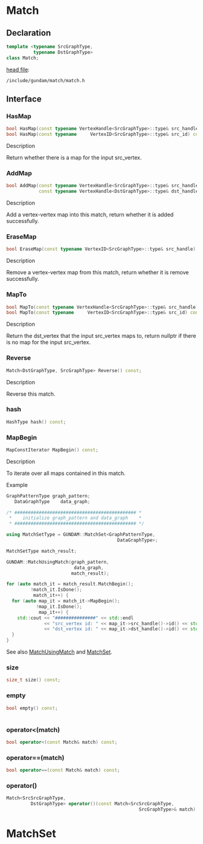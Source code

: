 # Match

## Declaration

```c++
template <typename SrcGraphType,
          typename DstGraphType>
class Match;
```

[head file](/include/gundam/match/match.h):

```
/include/gundam/match/match.h
```

## Interface

### HasMap
```c++
bool HasMap(const typename VertexHandle<SrcGraphType>::type& src_handle) const;
bool HasMap(const typename     VertexID<SrcGraphType>::type& src_id) const;
```

Description

Return whether there is a map for the input src_vertex.

### AddMap
```c++
bool AddMap(const typename VertexHandle<SrcGraphType>::type& src_handle,
            const typename VertexHandle<DstGraphType>::type& dst_handle);
```

Description

Add a vertex-vertex map into this match, return whether it is added successfully.

### EraseMap
```c++
bool EraseMap(const typename VertexID<SrcGraphType>::type& src_handle);
```

Description

Remove a vertex-vertex map from this match, return whether it is remove successfully.

### MapTo
```c++
bool MapTo(const typename VertexHandle<SrcGraphType>::type& src_handle) const;
bool MapTo(const typename     VertexID<SrcGraphType>::type& src_id) const;
```

Description

Return the dst_vertex that the input src_vertex maps to, return nullptr if there is no map for the input src_vertex.

### Reverse
```c++
Match<DstGraphType, SrcGraphType> Reverse() const;
```

Description

Reverse this match.

### hash
```c++
HashType hash() const;
```

### MapBegin
```c++
MapConstIterator MapBegin() const;
```

Description

To iterate over all maps contained in this match.

Example
```c++
GraphPatternType graph_pattern;
   DataGraphType    data_graph;

/* ############################################# *
 *    initialize graph_pattern and data_graph    *
 * ############################################# */

using MatchSetType = GUNDAM::MatchSet<GraphPatternType,
                                         DataGraphType>;

MatchSetType match_result;

GUNDAM::MatchUsingMatch(graph_pattern,
                         data_graph,
                        match_result);

for (auto match_it = match_result.MatchBegin();
         !match_it.IsDone();
          match_it++) {
  for (auto map_it = match_it->MapBegin();
           !map_it.IsDone();
            map_it++) {
    std::cout << "###############" << std::endl
              << "src_vertex id: " << map_it->src_handle()->id() << std::endl
              << "dst_vertex id: " << map_it->dst_handle()->id() << std::endl;
  }
}
```

See also [MatchUsingMatch](/doc/prog_doc/match_using_match.md#helper-method7) and [MatchSet](#MatchSet).

### size
```c++
size_t size() const;
```

### empty
```c++
bool empty() const;
```

#

### operator<(match)
```c++
bool operator<(const Match& match) const;
```

### operator==(match)
```c++
bool operator==(const Match& match) const;
```

### operator()
```c++
Match<SrcSrcGraphType,
         DstGraphType> operator()(const Match<SrcSrcGraphType,
                                                 SrcGraphType>& match) const;
```

# MatchSet